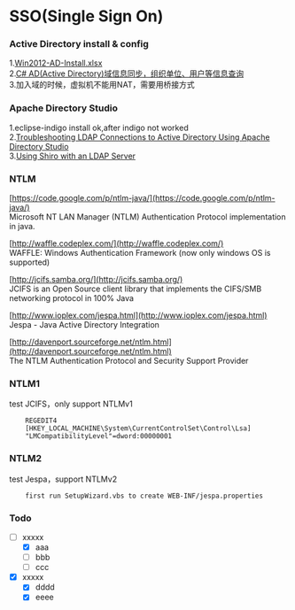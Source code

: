 SSO(Single Sign On)
===

### Active Directory install & config
1.[Win2012-AD-Install.xlsx](https://github.com/blogw/sso/blob/master/AD/Win2012-AD-Install.xlsx?raw=true)<br/>
2.[C# AD(Active Directory)域信息同步，组织单位、用户等信息查询](http://www.cnblogs.com/zhongweiv/archive/2012/12/15/ad_sync.html)<br/>
3.加入域的时候，虚拟机不能用NAT，需要用桥接方式

### Apache Directory Studio
1.eclipse-indigo install ok,after indigo not worked<br/>
2.[Troubleshooting LDAP Connections to Active Directory Using Apache Directory Studio](https://jamfnation.jamfsoftware.com/article.html?id=224)<br/>
3.[Using Shiro with an LDAP Server](http://isis.apache.org/components/security/shiro/using-ldap.html)<br/>

### NTLM
[https://code.google.com/p/ntlm-java/](https://code.google.com/p/ntlm-java/) <br/>
Microsoft NT LAN Manager (NTLM) Authentication Protocol implementation in java.<br/>

[http://waffle.codeplex.com/](http://waffle.codeplex.com/) <br/>
WAFFLE: Windows Authentication Framework (now only windows OS is supported)<br/>

[http://jcifs.samba.org/](http://jcifs.samba.org/) <br/>
JCIFS is an Open Source client library that implements the CIFS/SMB networking protocol in 100% Java<br/>

[http://www.ioplex.com/jespa.html](http://www.ioplex.com/jespa.html) <br/>
Jespa - Java Active Directory Integration<br/>

[http://davenport.sourceforge.net/ntlm.html](http://davenport.sourceforge.net/ntlm.html) <br/>
The NTLM Authentication Protocol and Security Support Provider<br/>

### NTLM1
test JCIFS，only support NTLMv1

        REGEDIT4
        [HKEY_LOCAL_MACHINE\System\CurrentControlSet\Control\Lsa]
        "LMCompatibilityLevel"=dword:00000001

### NTLM2
test Jespa，support NTLMv2

        first run SetupWizard.vbs to create WEB-INF/jespa.properties
### Todo
- [ ] xxxxx
    - [x] aaa
    - [ ] bbb
    - [ ] ccc
- [x] xxxxx
    - [x] dddd
    - [x] eeee
